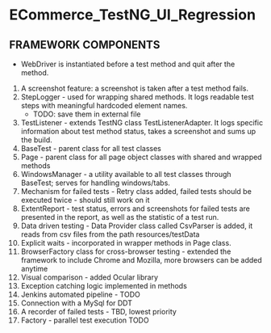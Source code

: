 # ECommerce_TestNG_UI_Regression

## FRAMEWORK COMPONENTS
- WebDriver is instantiated before a test method and quit after the method.
1. A screenshot feature: a screenshot is taken after a test method fails.
2. StepLogger - used for wrapping shared methods. It logs readable test steps with meaningful hardcoded element names. 
    - TODO: save them in external file
3. TestListener - extends TestNG class TestListenerAdapter. It logs specific information about test method status, takes a screenshot and sums up the build.
4. BaseTest - parent class for all test classes
5. Page - parent class for all page object classes with shared and wrapped methods
6. WindowsManager - a utility available to all test classes through BaseTest; serves for handling windows/tabs.
7. Mechanism for failed tests - Retry class added, failed tests should be executed twice - should still work on it
8. ExtentReport - test status, errors and screenshots for failed tests are presented in the report, as well as the statistic of a test run.
9. Data driven testing - Data Provider class called CsvParser is added, it reads from csv files from the path resources/testData
10. Explicit waits - incorporated in wrapper methods in Page class.
11. BrowserFactory class for cross-browser testing - extended the framework to include Chrome and Mozilla, more browsers can be added anytime
12. Visual comparison - added Ocular library
13. Exception catching logic implemented in methods
14. Jenkins automated pipeline - TODO
15. Connection with a MySql for DDT
16. A recorder of failed tests - TBD, lowest priority
17. Factory - parallel test execution TODO
